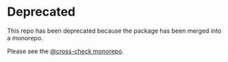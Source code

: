 # Deprecated

This repo has been deprecated because the package has been merged into a monorepo.

Please see the [@cross-check monorepo](https://github.com/cross-check/cross-check).
